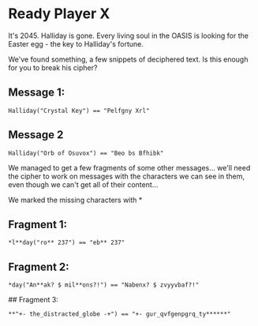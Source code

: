 # Ready Player X

It's 2045. Halliday is gone. Every living soul in the OASIS is looking for the Easter egg - the key to Halliday's fortune.

We've found something, a few snippets of deciphered text. Is this enough for you to break his cipher?

## Message 1:

```Halliday("Crystal Key") == "Pelfgny Xrl"```


## Message 2

```Halliday("Orb of Osuvox") == "Beo bs Bfhibk"```


We managed to get a few fragments of some other messages... we'll need the cipher to work on messages with the characters we can see in them, even though we can't get all of their content...

We marked the missing characters with *


## Fragment 1:

```*l**day("ro** 237") == "eb** 237"```


## Fragment 2:

```*day("An**ak? $ mil**ons?!") == "Nabenx? $ zvyyvbaf?!"```


## Fragment 3:

```**"+- the_distracted_globe -+") == "+- gur_qvfgenpgrq_ty******"```